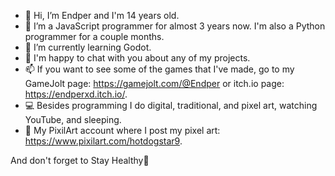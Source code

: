 - 👋 Hi, I’m Endper and I'm 14 years old.
- 👀 I’m a JavaScript programmer for almost 3 years now. I'm also a Python programmer for a couple months.
- 🌱 I’m currently learning Godot.
- 💞️ I'm happy to chat with you about any of my projects.
- 📫 If you want to see some of the games that I've made, go to my GameJolt page: https://gamejolt.com/@Endper or itch.io page: https://endperxd.itch.io/.
- 💻 Besides programming I do digital, traditional, and pixel art, watching YouTube, and sleeping.
- 🔗 My PixilArt account where I post my pixel art: https://www.pixilart.com/hotdogstar9.

And don't forget to Stay Healthy💚
